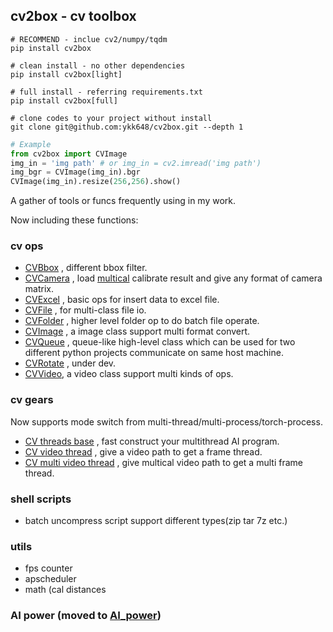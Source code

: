 ## cv2box - cv toolbox

```shell
# RECOMMEND - inclue cv2/numpy/tqdm
pip install cv2box

# clean install - no other dependencies
pip install cv2box[light] 

# full install - referring requirements.txt
pip install cv2box[full]

# clone codes to your project without install
git clone git@github.com:ykk648/cv2box.git --depth 1
```

```python
# Example
from cv2box import CVImage
img_in = 'img path' # or img_in = cv2.imread('img path')
img_bgr = CVImage(img_in).bgr
CVImage(img_in).resize(256,256).show()
```

A gather of tools or funcs frequently using in my work.

Now including these functions:

### cv ops
- [CVBbox](./cv_ops#cvbox) , different bbox filter.
- [CVCamera](./cv_ops#cvcamera) , load [multical](https://github.com/makerdao/multicall) calibrate result and give any format of camera matrix.
- [CVExcel](./cv_ops#cvexcel) , basic ops for insert data to excel file.
- [CVFile](./cv_ops#cvfile) , for multi-class file io.
- [CVFolder](./cv_ops) , higher level folder op to do batch file operate.
- [CVImage](./cv_ops#cvimage) , a image class support multi format convert.
- [CVQueue](./cv_ops#cvqueue) , queue-like high-level class which can be used for two different python projects communicate on same host machine.
- [CVRotate](./cv_ops) , under dev.
- [CVVideo](./cv_ops#cvvideo), a video class support multi kinds of ops.


### cv gears

Now supports mode switch from multi-thread/multi-process/torch-process. 

- [CV threads base](./cv_gears#CV-Threads-Base) , fast construct your multithread AI program.
- [CV video thread](./cv_gears#CV-Video-Thread) , give a video path to get a frame thread.
- [CV multi video thread](./cv_gears#CV-Multi-Video-Thread) , give multical video path to get a multi frame thread.


### shell scripts

- batch uncompress script support different types(zip tar 7z etc.)

### utils

- fps counter
- apscheduler
- math (cal distances

### AI power (moved to [AI_power](https://github.com/ykk648/AI_power))
